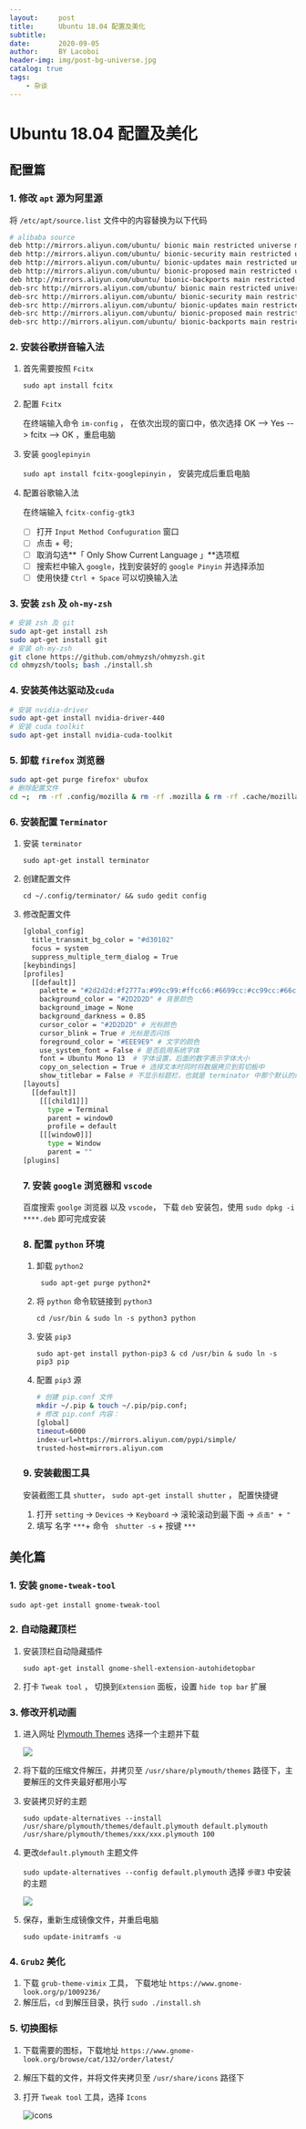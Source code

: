 ```yaml
---
layout:     post
title:      Ubuntu 18.04 配置及美化
subtitle:   
date:       2020-09-05
author:     BY Lacoboi
header-img: img/post-bg-universe.jpg
catalog: true
tags:
    - 杂谈
---
```



# Ubuntu 18.04 配置及美化

## 配置篇

### 1. 修改 `apt` 源为阿里源

将 `/etc/apt/source.list` 文件中的内容替换为以下代码

```bash
# alibaba source
deb http://mirrors.aliyun.com/ubuntu/ bionic main restricted universe multiverse
deb http://mirrors.aliyun.com/ubuntu/ bionic-security main restricted universe multiverse
deb http://mirrors.aliyun.com/ubuntu/ bionic-updates main restricted universe multiverse
deb http://mirrors.aliyun.com/ubuntu/ bionic-proposed main restricted universe multiverse
deb http://mirrors.aliyun.com/ubuntu/ bionic-backports main restricted universe multiverse
deb-src http://mirrors.aliyun.com/ubuntu/ bionic main restricted universe multiverse
deb-src http://mirrors.aliyun.com/ubuntu/ bionic-security main restricted universe multiverse
deb-src http://mirrors.aliyun.com/ubuntu/ bionic-updates main restricted universe multiverse
deb-src http://mirrors.aliyun.com/ubuntu/ bionic-proposed main restricted universe multiverse
deb-src http://mirrors.aliyun.com/ubuntu/ bionic-backports main restricted universe multiverse
```

### 2. 安装谷歌拼音输入法

1. 首先需要按照 `Fcitx`

   `sudo apt install fcitx`

2. 配置 `Fcitx`

   在终端输入命令 `im-config` ， 在依次出现的窗口中，依次选择 OK --> Yes --> fcitx --> OK ，重启电脑 

3. 安装 `googlepinyin`

   `sudo apt install fcitx-googlepinyin` ， 安装完成后重启电脑

4. 配置谷歌输入法

   在终端输入 `fcitx-config-gtk3` 

   - [ ] 打开 `Input Method Confuguration` 窗口
   - [ ] 点击 + 号;  
   - [ ] 取消勾选**「 Only Show Current Language 」**选项框
   - [ ] 搜索栏中输入 `google`，找到安装好的 `google Pinyin` 并选择添加
   - [ ] 使用快捷 `Ctrl + Space` 可以切换输入法

### 3. 安装 `zsh` 及 `oh-my-zsh` 

```bash
# 安装 zsh 及 git
sudo apt-get install zsh
sudo apt-get install git
# 安装 oh-my-zsh
git clone https://github.com/ohmyzsh/ohmyzsh.git
cd ohmyzsh/tools; bash ./install.sh
```

### 4. 安装英伟达驱动及`cuda`

```bash
# 安装 nvidia-driver
sudo apt-get install nvidia-driver-440
# 安装 cuda toolkit
sudo apt-get install nvidia-cuda-toolkit
```

### 5. 卸载 `firefox` 浏览器

```bash
sudo apt-get purge firefox* ubufox
# 删除配置文件
cd ~;  rm -rf .config/mozilla & rm -rf .mozilla & rm -rf .cache/mozilla
```

### 6. 安装配置 `Terminator`

1. 安装 `terminator` 

   `sudo apt-get install terminator`

2. 创建配置文件

   `cd ~/.config/terminator/ && sudo gedit config`

3. 修改配置文件

   ```bash
   [global_config]
     title_transmit_bg_color = "#d30102"
     focus = system
     suppress_multiple_term_dialog = True
   [keybindings]
   [profiles]
     [[default]]
       palette = "#2d2d2d:#f2777a:#99cc99:#ffcc66:#6699cc:#cc99cc:#66cccc:#d3d0c8:#747369:#f2777a:#99cc99:#ffcc66:#6699cc:#cc99cc:#66cccc:#f2f0ec"
       background_color = "#2D2D2D" # 背景颜色
       background_image = None  
       background_darkness = 0.85
       cursor_color = "#2D2D2D" # 光标颜色
       cursor_blink = True # 光标是否闪烁
       foreground_color = "#EEE9E9" # 文字的颜色
       use_system_font = False # 是否启用系统字体
       font = Ubuntu Mono 13  # 字体设置，后面的数字表示字体大小
       copy_on_selection = True # 选择文本时同时将数据拷贝到剪切板中
       show_titlebar = False # 不显示标题栏，也就是 terminator 中那个默认的红色的标题栏
   [layouts]
     [[default]]
       [[[child1]]]
         type = Terminal
         parent = window0
         profile = default
       [[[window0]]]
         type = Window
         parent = ""
   [plugins]
   ```

   ### 7.  安装 `google` 浏览器和 `vscode`

   百度搜索 `goolge` 浏览器 以及 `vscode`， 下载 `deb` 安装包，使用 `sudo dpkg -i ****.deb` 即可完成安装

   ### 8. 配置 `python` 环境

   1. 卸载 `python2`

      ` sudo apt-get purge python2*` 

   2. 将 `python` 命令软链接到 `python3` 

      `cd /usr/bin & sudo ln -s python3 python` 

   3. 安装 `pip3` 

      `sudo apt-get install python-pip3 & cd /usr/bin & sudo ln -s pip3 pip`

   4. 配置 `pip3` 源

      ```bash
      # 创建 pip.conf 文件
      mkdir ~/.pip & touch ~/.pip/pip.conf;
      # 修改 pip.conf 内容：
      [global]
      timeout=6000
      index-url=https://mirrors.aliyun.com/pypi/simple/
      trusted-host=mirrors.aliyun.com
      ```

   ### 9. 安装截图工具

   安装截图工具 `shutter`， `sudo apt-get install shutter` ， 配置快捷键

   1. 打开 `setting` -> `Devices` -> `Keyboard` -> 滚轮滚动到最下面 -> `点击" + "`
   2. 填写 名字 `***`+ 命令 ` shutter -s` + 按键 `***`

## 美化篇

### 1. 安装 `gnome-tweak-tool`

`sudo apt-get install gnome-tweak-tool`

### 2. 自动隐藏顶栏 

1. 安装顶栏自动隐藏插件

   `sudo apt-get install gnome-shell-extension-autohidetopbar `

2. 打卡 `Tweak tool` ， 切换到`Extension` 面板，设置 `hide top bar` 扩展 

### 3. 修改开机动画

1. 进入网址 [Plymouth Themes](https://www.gnome-look.org/browse/cat/108/ord/latest/) 选择一个主题并下载

   ![](https://github.com/lacoboi/lacoboi.github.io/edit/master/_posts/images/2020-05-30/plymouth.png)

2. 将下载的压缩文件解压，并拷贝至 `/usr/share/plymouth/themes` 路径下，主要解压的文件夹最好都用小写

3. 安装拷贝好的主题

   `sudo update-alternatives --install /usr/share/plymouth/themes/default.plymouth default.plymouth /usr/share/plymouth/themes/xxx/xxx.plymouth 100`

4. 更改`default.plymouth` 主题文件

   `sudo update-alternatives --config default.plymouth`   选择 `步骤3` 中安装的主题

   ![](https://github.com/lacoboi/lacoboi.github.io/edit/master/_posts/images/2020-05-30/default_plymouth.png)

5. 保存，重新生成镜像文件，并重启电脑

   `sudo update-initramfs -u`

### 4. `Grub2` 美化

1. 下载 `grub-theme-vimix` 工具， 下载地址 `https://www.gnome-look.org/p/1009236/` 
2.  解压后，`cd` 到解压目录，执行 `sudo ./install.sh` 

### 5. 切换图标

1. 下载需要的图标，下载地址 `https://www.gnome-look.org/browse/cat/132/order/latest/` 

2. 解压下载的文件，并将文件夹拷贝至 `/usr/share/icons` 路径下

3. 打开 `Tweak tool` 工具，选择 `Icons` 

   ![icons](https://github.com/lacoboi/lacoboi.github.io/edit/master/_posts/images/2020-05-30/icons.png)
